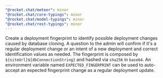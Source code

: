 ```yaml
---
"@rocket.chat/meteor": minor
"@rocket.chat/core-typings": minor
"@rocket.chat/model-typings": minor
"@rocket.chat/rest-typings": minor
---
```


Create a deployment fingerprint to identify possible deployment changes caused by database cloning. A question to the admin will confirm if it's a regular deployment change or an intent of a new deployment and correct identification values as needed.
The fingerprint is composed by `${siteUrl}${dbConnectionString}` and hashed via `sha256` in `base64`.
An environment variable named `EXPECTED_FINGERPRINT` can be used to auto-accept an expected fingerprint change as a regular deployment update.
